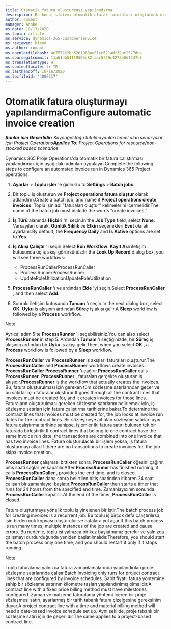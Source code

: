 ```yaml
---
title: Otomatik fatura oluşturmayı yapılandırma
description: Bu konu, sistemi otomatik olarak faturaları oluşturmak üzere yapılandırmak ile ilgili bilgi sağlar.
author: rumant
manager: Annbe
ms.date: 10/13/2020
ms.topic: article
ms.service: dynamics-365-customerservice
ms.reviewer: kfend
ms.author: rumant
ms.openlocfilehash: 4e7572f2bc6201960ac01ce521adf39ac2577dbe
ms.sourcegitcommit: 11a61db54119503e82faec5f99c4273e8d1247e5
ms.translationtype: HT
ms.contentlocale: tr-TR
ms.lasthandoff: 10/16/2020
ms.locfileid: "4086217"
---
```

# <a name="configure-automatic-invoice-creation"></a><span data-ttu-id="cf044-103">Otomatik fatura oluşturmayı yapılandırma</span><span class="sxs-lookup"><span data-stu-id="cf044-103">Configure automatic invoice creation</span></span>

<span data-ttu-id="cf044-104">_**Şunlar için Geçerlidir:** Kaynağı/stoğu tutulmayanları temel alan senaryolar için Project Operations_</span><span class="sxs-lookup"><span data-stu-id="cf044-104">_**Applies To:** Project Operations for resource/non-stocked based scenarios_</span></span>


<span data-ttu-id="cf044-105">Dynamics 365 Proje Operations'da otomatik bir fatura çalıştırması yapılandırmak için aşağıdaki adımları uygulayın.</span><span class="sxs-lookup"><span data-stu-id="cf044-105">Complete the following steps to configure an automated invoice run in Dynamics 365 Project operations.</span></span>

1. <span data-ttu-id="cf044-106">**Ayarlar** > **Toplu işler** 'e gidin.</span><span class="sxs-lookup"><span data-stu-id="cf044-106">Go to **Settings** > **Batch jobs**.</span></span>
2. <span data-ttu-id="cf044-107">Bir toplu iş oluşturun ve **Project operations fatura oluştur** olarak adlandırın.</span><span class="sxs-lookup"><span data-stu-id="cf044-107">Create a batch job, and name it **Project operations create invoices**.</span></span> <span data-ttu-id="cf044-108">Toplu işin adı "faturaları oluştur" kelimelerini içermelidir.</span><span class="sxs-lookup"><span data-stu-id="cf044-108">The name of the batch job must include the words "create invoices."</span></span>
3. <span data-ttu-id="cf044-109">**İş Türü** alanında **Hiçbiri** 'ni seçin.</span><span class="sxs-lookup"><span data-stu-id="cf044-109">In the **Job Type** field, select **None**.</span></span> <span data-ttu-id="cf044-110">Varsayılan olarak, **Günlük Sıklık** ve **Etkin** seçenekleri **Evet** olarak ayarlanır.</span><span class="sxs-lookup"><span data-stu-id="cf044-110">By default, the **Frequency Daily** and **Is Active** options are set to **Yes**.</span></span>
4. <span data-ttu-id="cf044-111">**İş Akışı Çalıştır** 'ı seçin.</span><span class="sxs-lookup"><span data-stu-id="cf044-111">Select **Run Workflow**.</span></span> <span data-ttu-id="cf044-112">**Kayıt Ara** iletişim kutusunda üç iş akışı görürsünüz:</span><span class="sxs-lookup"><span data-stu-id="cf044-112">In the **Look Up Record** dialog box, you will see three workflows:</span></span>

    - <span data-ttu-id="cf044-113">ProcessRunCaller</span><span class="sxs-lookup"><span data-stu-id="cf044-113">ProcessRunCaller</span></span>
    - <span data-ttu-id="cf044-114">ProcessRunner</span><span class="sxs-lookup"><span data-stu-id="cf044-114">ProcessRunner</span></span>
    - <span data-ttu-id="cf044-115">UpdateRoleUtilization</span><span class="sxs-lookup"><span data-stu-id="cf044-115">UpdateRoleUtilization</span></span>

5. <span data-ttu-id="cf044-116">**ProcessRunCaller** 'ı ve ardından **Ekle** 'yi seçin.</span><span class="sxs-lookup"><span data-stu-id="cf044-116">Select **ProcessRunCaller** , and then select **Add**.</span></span>
6. <span data-ttu-id="cf044-117">Sonraki iletişim kutusunda **Tamam** 'ı seçin.</span><span class="sxs-lookup"><span data-stu-id="cf044-117">In the next dialog box, select **OK**.</span></span> <span data-ttu-id="cf044-118">**Uyku** iş akışının ardından **Süreç** iş akışı gelir.</span><span class="sxs-lookup"><span data-stu-id="cf044-118">A **Sleep** workflow is followed by a **Process** workflow.</span></span>

  > [!NOTE]
  > <span data-ttu-id="cf044-119">Ayrıca, adım 5'te **ProcessRunner** 'ı seçebilirsiniz.</span><span class="sxs-lookup"><span data-stu-id="cf044-119">You can also select **ProcessRunner** in step 5.</span></span> <span data-ttu-id="cf044-120">Ardından **Tamam** 'ı seçtiğinizde, bir **Süreç** iş akışının ardından bir **Uyku** iş akışı gelir.</span><span class="sxs-lookup"><span data-stu-id="cf044-120">Then, when you select **OK** , a **Process** workflow is followed by a **Sleep** workflow.</span></span>

<span data-ttu-id="cf044-121">**ProcessRunCaller** ve **ProcessRunner** iş akışları faturaları oluşturur.</span><span class="sxs-lookup"><span data-stu-id="cf044-121">The **ProcessRunCaller** and **ProcessRunner** workflows create invoices.</span></span> <span data-ttu-id="cf044-122">**ProcessRunCaller** **ProcessRunner** 'ı çağırır.</span><span class="sxs-lookup"><span data-stu-id="cf044-122">**ProcessRunCaller** calls **ProcessRunner**.</span></span> <span data-ttu-id="cf044-123">**ProcessRunner** , faturaları gerçekte oluşturan iş akışıdır.</span><span class="sxs-lookup"><span data-stu-id="cf044-123">**ProcessRunner** is the workflow that actually creates the invoices.</span></span> <span data-ttu-id="cf044-124">Bu, fatura oluşturulması için gereken tüm sözleşme satırlarından geçer ve bu satırlar için faturalar oluşturur.</span><span class="sxs-lookup"><span data-stu-id="cf044-124">It goes through all the contract lines that invoices must be created for, and it creates invoices for those lines.</span></span> <span data-ttu-id="cf044-125">Faturaların oluşturulması gereken sözleşme satırlarını belirlemek için, iş sözleşme satırları için fatura çalıştırma tarihlerine bakar.</span><span class="sxs-lookup"><span data-stu-id="cf044-125">To determine the contract lines that invoices must be created for, the job looks at invoice run dates for the contract lines.</span></span> <span data-ttu-id="cf044-126">Bir sözleşmeye ait olan sözleşme satırları aynı fatura çalıştırma tarihine sahipse, işlemler iki fatura satırı bulunan tek bir faturada birleştirilir.</span><span class="sxs-lookup"><span data-stu-id="cf044-126">If contract lines that belong to one contract have the same invoice run date, the transactions are combined into one invoice that has two invoice lines.</span></span> <span data-ttu-id="cf044-127">Fatura oluşturulacak bir işlem yoksa, iş fatura oluşturmayı atlar.</span><span class="sxs-lookup"><span data-stu-id="cf044-127">If there are no transactions to create invoices for, the job skips invoice creation.</span></span>

<span data-ttu-id="cf044-128">**ProcessRunner** çalışması bittikten sonra, **ProcessRunCaller** öğesini çağırır, bitiş saati sağlar ve kapatılır.</span><span class="sxs-lookup"><span data-stu-id="cf044-128">After **ProcessRunner** has finished running, it calls **ProcessRunCaller** , provides the end time, and is closed.</span></span> <span data-ttu-id="cf044-129">**ProcessRunCaller** daha sonra belirtilen bitiş saatinden itibaren 24 saat çalışan bir zamanlayıcı başlatır.</span><span class="sxs-lookup"><span data-stu-id="cf044-129">**ProcessRunCaller** then starts a timer that runs for 24 hours from the specified end time.</span></span> <span data-ttu-id="cf044-130">Zamanlayıcının sonunda **ProcessRunCaller** kapatılır.</span><span class="sxs-lookup"><span data-stu-id="cf044-130">At the end of the timer, **ProcessRunCaller** is closed.</span></span>

<span data-ttu-id="cf044-131">Fatura oluşturmaya yönelik toplu iş yinelenen bir iştir.</span><span class="sxs-lookup"><span data-stu-id="cf044-131">The batch process job for creating invoices is a recurrent job.</span></span> <span data-ttu-id="cf044-132">Bu toplu iş birçok defa çalıştırılırsa, işin birden çok kopyası oluşturulur ve hatalara yol açar.</span><span class="sxs-lookup"><span data-stu-id="cf044-132">If this batch process is run many times, multiple instances of the job are created and cause errors.</span></span> <span data-ttu-id="cf044-133">Bu nedenle, toplu işi yalnızca bir kez başlatmanız gerekir ve yalnızca çalışmayı durdurduğunda yeniden başlatılmalıdır.</span><span class="sxs-lookup"><span data-stu-id="cf044-133">Therefore, you should start the batch process only one time, and you should restart it only if it stops running.</span></span>

> [!NOTE]
> <span data-ttu-id="cf044-134">Toplu faturalama yalnızca fatura zamanlamalarında yapılandırılan proje sözleşme satırlarında çalışır.</span><span class="sxs-lookup"><span data-stu-id="cf044-134">Batch invoicing only runs for project contract lines that are configured by invoice schedules.</span></span> <span data-ttu-id="cf044-135">Sabit fiyatlı fatura yöntemine sahip bir sözleşme satırının kilometre taşları yapılandırılmış olmalıdır.</span><span class="sxs-lookup"><span data-stu-id="cf044-135">A contract line with a fixed price billing method must have milestones configured.</span></span> <span data-ttu-id="cf044-136">Zaman ve malzeme faturalama yöntemi içeren bir proje sözleşmesi satırı, ayarlanmış bir tarih tabanlı fatura çizelgesine gereksinim duyar.</span><span class="sxs-lookup"><span data-stu-id="cf044-136">A project contract line with a time and material billing method will need a date-based invoice schedule set up.</span></span> <span data-ttu-id="cf044-137">Aynı şekilde, proje tabanlı bir sözleşme satırı için de geçerlidir.</span><span class="sxs-lookup"><span data-stu-id="cf044-137">The same applies to a project-based contract line.</span></span>     
